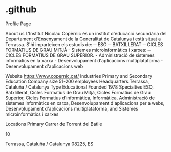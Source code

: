 # .github
Profile Page

About us
L'Institut Nicolau Copèrnic és un institut d'educació secundària del Departament d'Ensenyament de la Generalitat de Catalunya i està situat a Terrassa.
S'hi imparteixen els estudis de:
     ─ ESO
     ─ BATXILLERAT
     ─ CICLES FORMATIUS DE GRAU MITJÀ
           - Sistemes microinformàtics i xarxes: 
     ─ CICLES FORMATIUS DE GRAU SUPERIOR.
           - Administració de sistemes informàtics en la xarxa
           - Desenvolupament d'aplicacions multiplataforma
           - Desenvolupament d'aplicacions web
           
Website
https://www.copernic.cat/ 
Industries
Primary and Secondary Education
Company size
51-200 employees
Headquarters
Terrassa, Cataluña / Catalunya
Type
Educational
Founded
1978
Specialties
ESO, Batxlillerat, Cicles Formatius de Grau Mitjà, Cicles Formatius de Grau Superior, Cicles Formatius d'informàtica, Informàtica, Administració de sistemes informàtics en xarxa, Desenvolupament d'aplicacions per a webs, Desenvolupament d'aplicacions multiplataforma, and Sistemes microinformàtics i xarxes



Locations
Primary
Carrer de Torrent del Batlle

10

Terrassa, Cataluña / Catalunya 08225, ES
